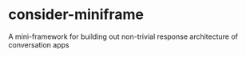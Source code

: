 # consider-miniframe
A mini-framework for building out non-trivial response architecture of conversation apps
